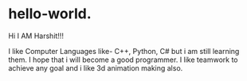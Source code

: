 # hello-world.

Hi I AM Harshit!!!

I like Computer Languages like- C++, Python, C# but i am still learning them.
I hope that i will become a good programmer.
I like teamwork to achieve any goal and i like 3d animation making also.
